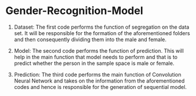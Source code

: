 # Gender-Recognition-Model
1. Dataset: The first code performs the function of segregation on the data set.
            It will be responsible for the formation of the aforementioned folders and then consequently dividing them into the male and female.

2. Model: The second code performs the function of prediction. 
          This will help in the main function that model needs to perform and that is to predict whether the person in the sample space is male or female.

3. Prediction: The third code performs the main function of Convolution Neural Network and takes on the information from the aforementioned codes and hence is responsible for the generation of sequential model.
